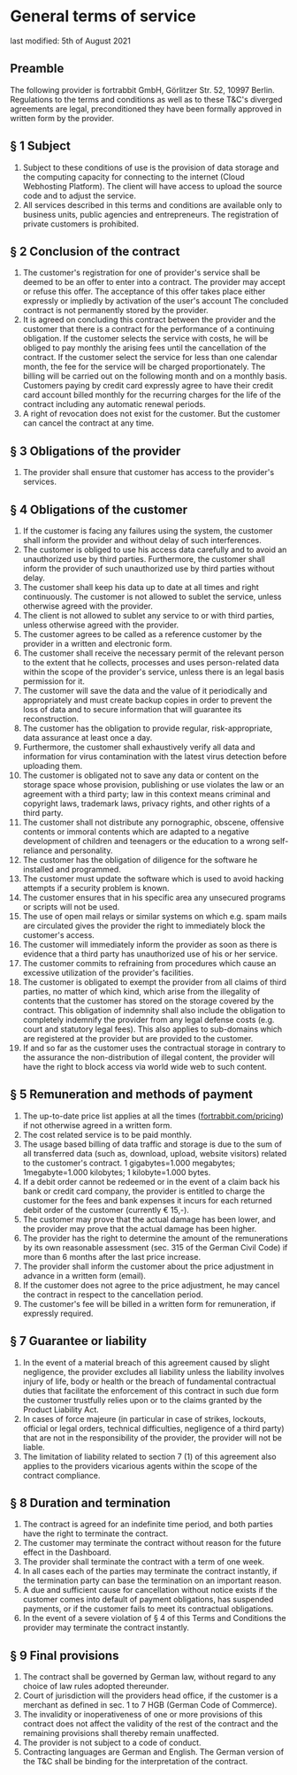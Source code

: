 # General terms of service

last modified: 5th of August 2021

## Preamble

The following provider is fortrabbit GmbH, Görlitzer Str. 52, 10997 Berlin. Regulations to the terms and conditions as well as to these T&C's diverged agreements are legal, preconditioned they have been formally approved in written form by the provider.

## § 1 Subject

1. Subject to these conditions of use is the provision of data storage and the computing capacity for connecting to the internet (Cloud Webhosting Platform). The client will have access to upload the source code and to adjust the service.
2. All services described in this terms and conditions are available only to business units, public agencies and entrepreneurs. The registration of private customers is prohibited.

## § 2 Conclusion of the contract

1. The customer's registration for one of provider's service shall be deemed to be an offer to enter into a contract. The provider may accept or refuse this offer. The acceptance of this offer takes place either expressly or impliedly by activation of the user's account The concluded contract is not permanently stored by the provider.
2. It is agreed on concluding this contract between the provider and the customer that there is a contract for the performance of a continuing obligation. If the customer selects the service with costs, he will be obliged to pay monthly the arising fees until the cancellation of the contract. If the customer select the service for less than one calendar month, the fee for the service  will be charged proportionately. The billing will be carried out on the following month and on a monthly basis. Customers paying by credit card expressly agree to have their credit card account billed monthly for the recurring charges for the life of the contract including any automatic renewal periods.
3. A right of revocation does not exist for the customer. But the customer can cancel the contract at any time.

## § 3 Obligations of the provider

1. The provider shall ensure that customer has access to the provider's services.

## § 4 Obligations of the customer

1. If the customer is facing any failures using the system, the customer shall inform the provider and without delay of such interferences.
2. The customer is obliged to use his access data carefully and to avoid an unauthorized use by third parties. Furthermore, the customer shall inform the provider of such unauthorized use by third parties without delay.
3. The customer shall keep his data up to date at all times and right continuously. The customer is not allowed to sublet the service, unless otherwise agreed with the provider.
4. The client is not allowed to sublet any service to or with third parties, unless otherwise agreed with the provider.
5. The customer agrees to be called as a reference customer by the provider in a written and electronic form.
6. The customer shall receive the necessary permit of the relevant person to the extent that he collects, processes and uses person-related data within the scope of the provider's service, unless there is an legal basis permission for it.
7. The customer will save the data and the value of it periodically and appropriately and must create backup copies in order to prevent the loss of data and to secure information that will guarantee its reconstruction.
8. The customer has the obligation to provide regular, risk-appropriate, data assurance at least once a day.
9. Furthermore, the customer shall exhaustively verify all data and information for virus contamination with the latest virus detection before uploading them.
10. The customer is obligated not to save any data or content on the storage space whose provision, publishing or use violates the law or an agreement with a third party; law in this context means criminal and copyright laws, trademark laws, privacy rights, and other rights of a third party.
11. The customer shall not distribute any pornographic, obscene, offensive contents or immoral contents which are adapted to a negative development of children and teenagers or the education to a wrong self-reliance and personality.
12. The customer has the obligation of diligence for the software he installed and programmed.
13. The customer must update the software which is used to avoid hacking attempts if a security problem is known.
14. The customer ensures that in his specific area any unsecured programs or scripts will not be used.
15. The use of open mail relays or similar systems on which e.g. spam mails are circulated gives the provider the right to immediately block the customer's access.
16. The customer will immediately inform the provider as soon as there is evidence that a third party has unauthorized use of his or her service.
17. The customer commits to refraining from procedures which cause an excessive utilization of the provider's facilities.
18. The customer is obligated to exempt the provider from all claims of third parties, no matter of which kind, which arise from the illegality of contents that the customer has stored on the storage covered by the contract. This obligation of indemnity shall also include the obligation to completely indemnify the provider from any legal defense costs (e.g. court and statutory legal fees). This also applies to sub-domains which are registered at the provider but are provided to the customer.
19. If and so far as the customer uses the contractual storage in contrary to the assurance the non-distribution of illegal content, the provider will have the right to block access via world wide web to such content.

## § 5 Remuneration and methods of payment

1. The up-to-date price list applies at all the times ([fortrabbit.com/pricing](http://www.fortrabbit.com/pricing)) if not otherwise agreed in a written form.
2. The cost related service is to be paid monthly.
3. The usage based billing of data traffic and storage is due to the sum of all transferred data (such as, download, upload, website visitors) related to the customer's contract. 1 gigabytes=1.000 megabytes; 1megabyte=1.000 kilobytes; 1 kilobyte=1.000 bytes.
4. If a debit order cannot be redeemed or in the event of a claim back his bank or credit card company, the provider is entitled to charge the customer for the fees and bank expenses it incurs for each returned debit order of the customer (currently € 15,-).
5. The customer may prove that the actual damage has been lower, and the provider may prove that the actual damage has been higher.
6. The provider has the right to determine the amount of the remunerations by its own reasonable assessment (sec. 315 of the German Civil Code) if more than 6 months after the last price increase.
7. The provider shall inform the customer about the price adjustment in advance in a written form (email).
8. If the customer does not agree to the price adjustment, he may cancel the contract in respect to the cancellation period.
9. The customer's fee will be billed in a written form for remuneration, if expressly required.

## § 7 Guarantee or liability

1. In the event of a material breach of this agreement caused by slight negligence, the provider excludes all liability unless the liability involves injury of life, body or health or the breach of fundamental contractual duties that facilitate the enforcement of this contract in such due form the customer trustfully relies upon or to the claims granted by the Product Liability Act.
2. In cases of force majeure (in particular in case of strikes, lockouts, official or legal orders, technical difficulties, negligence of a third party) that are not in the responsibility of the provider, the provider will not be liable.
3. The limitation of liability related to section 7 (1) of this agreement also applies to the providers vicarious agents within the scope of the contract compliance.

## § 8 Duration and termination

1. The contract is agreed for an indefinite time period, and both parties have the right to terminate the contract.
2. The customer may terminate the contract without reason for the future effect in the Dashboard.
3. The provider shall terminate the contract with a term of one week.
4. In all cases each of the parties may terminate the contract instantly, if the termination party can base the termination on an important reason.
5. A due and sufficient cause for cancellation without notice exists if the customer comes into default of payment obligations, has suspended payments, or if the customer fails to meet its contractual obligations.
6. In the event of a severe violation of § 4 of this Terms and Conditions the provider may terminate the contract instantly.

## § 9 Final provisions

1. The contract shall be governed by German law, without regard to any choice of law rules adopted thereunder.
2. Court of jurisdiction will the providers head office, if the customer is a merchant as defined in sec. 1 to 7 HGB (German Code of Commerce).
3. The invalidity or inoperativeness of one or more provisions of this contract does not affect the validity of the rest of the contract and the remaining provisions shall thereby remain unaffected.
4. The provider is not subject to a code of conduct.
5. Contracting languages are German and English. The German version of the T&C shall be binding for the interpretation of the contract.
